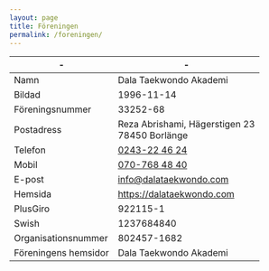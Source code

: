 ```yaml
---
layout: page
title: Föreningen
permalink: /foreningen/
---
```


| -                    | -                                                   |
| -------------------- | --------------------------------------------------- |
| Namn                 | Dala Taekwondo Akademi                              |
| Bildad               | 1996-11-14                                          |
| Föreningsnummer      | 33252-68                                            |
| Postadress           | Reza Abrishami, Hägerstigen 23 <br/> 78450 Borlänge |
| Telefon              | [0243-22 46 24](tel:0243224624)                     |
| Mobil                | [070-768 48 40](tel:0707684840)                     |
| E-post               | [info@dalataekwondo.com][mailto]                    |
| Hemsida              | <https://dalataekwondo.com>                         |
| PlusGiro             | 922115-1                                            |
| Swish                | 1237684840                                          |
| Organisationsnummer  | 802457-1682                                         |
| Föreningens hemsidor | Dala Taekwondo Akademi                              |

[mailto]: mailto:info@dalataekwondo.com
